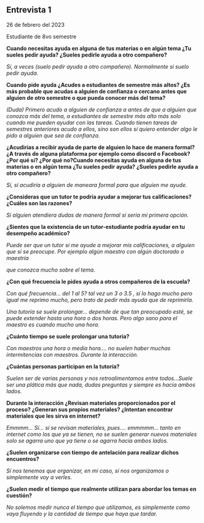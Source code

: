 ## Entrevista 1

26 de febrero del 2023

Estudiante de 8vo semestre



**Cuando necesitas ayuda en alguna de tus materias o en algún tema ¿Tu sueles pedir ayuda? ¿Sueles pedirle ayuda a otro compañero?**

*Sí, a veces (suelo pedir ayuda a otro compañero). Normalmente sí suelo pedir ayuda.*



**Cuando pide ayuda ¿Acudes a estudiantes de semestre más altos? ¿Es más probable que acudas a alguien de confianza o cercano antes que alguien de otro semestre o que pueda conocer más del tema?**

*(Duda) Primero acudo a alguien de confianza a antes de que a alguien que conozca más del tema, a estudiantes de semestre más alto más solo cuando me pueden ayudar con las tareas. Cuando tienen tareas de semestres anteriores acudo a ellos, sino son ellos si quiero entender algo le pido a alguien que sea de confianza.*



**¿Acudirías a recibir ayuda de parte de alguien lo hace de manera formal? ¿A través de alguna plataforma por ejemplo como discord o Facebook? ¿Por qué sí? ¿Por qué no?Cuando necesitas ayuda en alguna de tus materias o en algún tema ¿Tu sueles pedir ayuda? ¿Sueles pedirle ayuda a otro compañero?**

*Sí, sí acudiría a alguien de maneara formal para que alguien me ayude.*



**¿Consideras que un tutor te podría ayudar a mejorar tus calificaciones? ¿Cuáles son las razones?**

*Si alguien atendiera dudas de manera formal sí sería mi primera opción.* 



**¿Sientes que la existencia de un tutor-estudiante podría ayudar en tu desempeño académico?**

*Puede ser que un tutor sí me ayude a mejorar mis calificaciones, a alguien que sí se preocupe. Por ejemplo algún maestro con algún doctorado o maestría* 

*que conozca mucho sobre el tema.*



**¿Con qué frecuencia le pides ayuda a otros compañeros de la escuela?**

*Con qué frecuencia... del 1 al 5? tal vez un 3 o 3.5 , sí lo hago mucho pero igual me reprimo mucho, pero trato de pedir más ayuda que de reprimirla.*

*Una tutoría se suele prolongar... depende de que tan preocupado esté, se puede extender hasta una hora o dos horas. Pero algo sano para el maestro es cuando mucho una hora.*



**¿Cuánto tiempo se suele prolongar una tutoría?**

*Con maestros una hora o media  hora.... no suelen haber muchas intermitencias con maestros. Durante la interacción.* 



**¿Cuántas personas participan en la tutoría?**

*Suelen ser de varias personas y nos retroalimentamos entre todos*...*Suele ser una plática más que nada, dudas preguntas y siempre es hacia ambos lados.*



**Durante la interacción ¿Revisan materiales proporcionados por el proceso? ¿Generan sus propios materiales? ¿Intentan encontrar materiales que les sirva en internet?**

*Emmmm... Sí... sí se revisan materiales, pues.... emmmmm... tanto en internet como los que ya se tienen, no se suelen generar nuevos materiales solo se agarra uno que ya tiene o se agarra hacia ambos lados.*



**¿Suelen organizarse con tiempo de antelación para realizar dichos encuentros?**

*Sí nos tenemos que organizar, en mi caso, sí nos organizamos o simplemente voy a verles.*



**¿Suelen medir el tiempo que realmente utilizan para abordar los temas en cuestión?**

*No solemos medir nunca el tiempo que utilizamos, es simplemente como vaya fluyendo y la cantidad de tiempo que haya que tardar.*